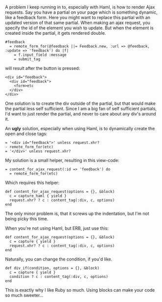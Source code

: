 A problem I keep running in to, especially with Haml, is how to render Ajax requests. Say you have a partial on your page which is something dynamic, like a feedback form. Here you might want to replace this partial with an updated version of that same partial. When making an ajax request, you specify the id of the element you wish to update. But when the element is created inside the partial, it gets rendered double.<!--more-->

    #feedback
      = remote_form_for(@feedback ||= Feedback.new, :url => @feedback, :update => 'feedback') do |f|
        = f.input_field :message
        = submit_tag

will result after the button is pressed:

    <div id="feedback">
      <div id="feedback">
        <form>etc
      </div>
    </div>

One solution is to create the div outside of the partial, but that would make the partial less self sufficient. Since I am a big fan of self sufficient partials, I'd want to just render the partial, and never to care about any div's around it.

An **ugly** solution, especially when using Haml, is to dynamically create the open and close tags:

    = '<div id="feedback">' unless request.xhr?
    - remote_form_for(etc)
    = '</div>' unless request.xhr?

My solution is a small helper, resulting in this view-code:

    = content_for_ajax_request(:id => 'feedback') do
      = remote_form_for(etc)

Which requires this helper:

    def content_for_ajax_request(options = {}, &block)
      c = capture_haml { yield }
      request.xhr? ? c : content_tag(:div, c, options)
    end

The only minor problem is, that it screws up the indentation, but I'm not being picky this time.

When you're not using Haml, but ERB, just use this:

    def content_for_ajax_request(options = {}, &block)
      c = capture { yield }
      request.xhr? ? c : content_tag(:div, c, options)
    end

Naturally, you can change the condition, if you'd like.

    def div_if(condition, options = {}, &block)
      c = capture { yield }
      condition ? c : content_tag(:div, c, options)
    end

This is exactly why I like Ruby so much. Using blocks can make your code so much sweeter...
